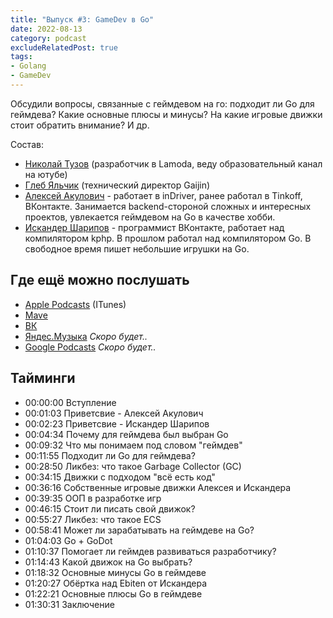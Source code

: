 ```yaml
---
title: "Выпуск #3: GameDev в Go"
date: 2022-08-13
category: podcast
excludeRelatedPost: true
tags:
- Golang
- GameDev
---
```


Обсудили вопросы, связанные с геймдевом на го: подходит ли Go для геймдева? Какие основные плюсы и минусы? На какие
игровые движки стоит обратить внимание? И др.


<PlayerEmbedApple title="Выпуск #3: GameDev в Go"
author="Go Get Podcast"
authorId="id1610745137"
episodeId="1000575962662"
/>



Состав:

- [Николай Тузов](https://t.me/justskiv) (разработчик в Lamoda, веду образовательный канал на ютубе)
- [Глеб Яльчик](https://t.me/gleb_yaltchik) (технический директор Gaijin)
- [Алексей Акулович](http://t.me/AterCattus) - работает в inDriver, ранее работал в Tinkoff, ВКонтакте. Занимается backend-стороной сложных и интересных проектов, увлекается геймдевом на Go в качестве хобби.
- [Искандер Шарипов](http://t.me/quasilyte) - программист ВКонтакте, работает над компилятором kphp. В прошлом работал над компилятором Go. В свободное время пишет небольшие игрушки на Go.

<!-- more -->

## Где ещё можно послушать

- [Apple Podcasts](https://podcasts.apple.com/us/podcast/%D0%B2%D1%8B%D0%BF%D1%83%D1%81%D0%BA-3-gamedev-%D0%B2-go/id1610745137?i=1000575962662) (ITunes)
- [Mave](https://gogetpodcast.mave.digital/ep-3)
- [ВК](https://vk.com/gogetpodcast?w=wall-210788342_4)
- [Яндес.Музыка](https://music.yandex.ru/album/21540938) _Скоро будет.._
- [Google Podcasts](https://podcasts.google.com/feed/aHR0cHM6Ly9mZWVkcy5zb3VuZGNsb3VkLmNvbS91c2Vycy9zb3VuZGNsb3VkOnVzZXJzOjEwODYxNjcwNTMvc291bmRzLnJzcw?sa=X&ved=0CAMQ4aUDahcKEwiI8PrI_cP5AhUAAAAAHQAAAAAQAQ) _Скоро будет.._

## Тайминги

 - 00:00:00 Вступление
 - 00:01:03 Приветсвие - Алексей Акулович
 - 00:02:23 Приветсвие - Искандер Шарипов
 - 00:04:34 Почему для геймдева был выбран Go
 - 00:09:32 Что мы понимаем под словом "геймдев"
 - 00:11:55 Подходит ли Go для геймдева?
 - 00:28:50 Ликбез: что такое Garbage Collector (GC)
 - 00:34:15 Движки с подходом "всё есть код"
 - 00:36:16 Собственные игровые движки Алексея и Искандера
 - 00:39:35 ООП в разработке игр
 - 00:46:15 Стоит ли писать свой движок?
 - 00:55:27 Ликбез: что такое ECS
 - 00:58:41 Может ли зарабатывать на геймдеве на Go?
 - 01:04:03 Go + GoDot
 - 01:10:37 Помогает ли геймдев развиваться разработчику?
 - 01:14:43 Какой движок на Go выбрать?
 - 01:18:32 Основные минусы Go в геймдеве
 - 01:20:27 Обёртка над Ebiten от Искандера
 - 01:22:21 Основные плюсы Go в геймдеве
 - 01:30:31 Заключение

<Remark></Remark>